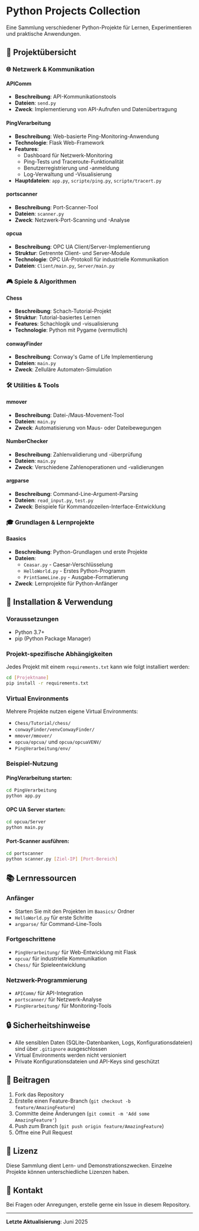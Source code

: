 # Python Projects Collection

Eine Sammlung verschiedener Python-Projekte für Lernen, Experimentieren und praktische Anwendungen.

## 📁 Projektübersicht

### 🌐 Netzwerk & Kommunikation

#### **APIComm**
- **Beschreibung**: API-Kommunikationstools
- **Dateien**: `send.py`
- **Zweck**: Implementierung von API-Aufrufen und Datenübertragung

#### **PingVerarbeitung**
- **Beschreibung**: Web-basierte Ping-Monitoring-Anwendung
- **Technologie**: Flask Web-Framework
- **Features**: 
  - Dashboard für Netzwerk-Monitoring
  - Ping-Tests und Traceroute-Funktionalität
  - Benutzerregistrierung und -anmeldung
  - Log-Verwaltung und -Visualisierung
- **Hauptdateien**: `app.py`, `scripte/ping.py`, `scripte/tracert.py`

#### **portscanner**
- **Beschreibung**: Port-Scanner-Tool
- **Dateien**: `scanner.py`
- **Zweck**: Netzwerk-Port-Scanning und -Analyse

#### **opcua**
- **Beschreibung**: OPC UA Client/Server-Implementierung
- **Struktur**: Getrennte Client- und Server-Module
- **Technologie**: OPC UA-Protokoll für industrielle Kommunikation
- **Dateien**: `Client/main.py`, `Server/main.py`

### 🎮 Spiele & Algorithmen

#### **Chess**
- **Beschreibung**: Schach-Tutorial-Projekt
- **Struktur**: Tutorial-basiertes Lernen
- **Features**: Schachlogik und -visualisierung
- **Technologie**: Python mit Pygame (vermutlich)

#### **conwayFinder**
- **Beschreibung**: Conway's Game of Life Implementierung
- **Dateien**: `main.py`
- **Zweck**: Zelluläre Automaten-Simulation

### 🛠️ Utilities & Tools

#### **mmover**
- **Beschreibung**: Datei-/Maus-Movement-Tool
- **Dateien**: `main.py`
- **Zweck**: Automatisierung von Maus- oder Dateibewegungen

#### **NumberChecker**
- **Beschreibung**: Zahlenvalidierung und -überprüfung
- **Dateien**: `main.py`
- **Zweck**: Verschiedene Zahlenoperationen und -validierungen

#### **argparse**
- **Beschreibung**: Command-Line-Argument-Parsing
- **Dateien**: `read_input.py`, `test.py`
- **Zweck**: Beispiele für Kommandozeilen-Interface-Entwicklung

### 🎓 Grundlagen & Lernprojekte

#### **Baasics**
- **Beschreibung**: Python-Grundlagen und erste Projekte
- **Dateien**: 
  - `Ceasar.py` - Caesar-Verschlüsselung
  - `HelloWorld.py` - Erstes Python-Programm
  - `PrintSameLine.py` - Ausgabe-Formatierung
- **Zweck**: Lernprojekte für Python-Anfänger

## 🚀 Installation & Verwendung

### Voraussetzungen
- Python 3.7+
- pip (Python Package Manager)

### Projekt-spezifische Abhängigkeiten
Jedes Projekt mit einem `requirements.txt` kann wie folgt installiert werden:

```bash
cd [Projektname]
pip install -r requirements.txt
```

### Virtual Environments
Mehrere Projekte nutzen eigene Virtual Environments:
- `Chess/Tutorial/chess/`
- `conwayFinder/venvConwayFinder/`
- `mmover/mmover/`
- `opcua/opcua/` und `opcua/opcuaVENV/`
- `PingVerarbeitung/env/`

### Beispiel-Nutzung

#### PingVerarbeitung starten:
```bash
cd PingVerarbeitung
python app.py
```

#### OPC UA Server starten:
```bash
cd opcua/Server
python main.py
```

#### Port-Scanner ausführen:
```bash
cd portscanner
python scanner.py [Ziel-IP] [Port-Bereich]
```

## 📚 Lernressourcen

### Anfänger
- Starten Sie mit den Projekten im `Baasics/` Ordner
- `HelloWorld.py` für erste Schritte
- `argparse/` für Command-Line-Tools

### Fortgeschrittene
- `PingVerarbeitung/` für Web-Entwicklung mit Flask
- `opcua/` für industrielle Kommunikation
- `Chess/` für Spieleentwicklung

### Netzwerk-Programmierung
- `APIComm/` für API-Integration
- `portscanner/` für Netzwerk-Analyse
- `PingVerarbeitung/` für Monitoring-Tools

## 🔒 Sicherheitshinweise

- Alle sensiblen Daten (SQLite-Datenbanken, Logs, Konfigurationsdateien) sind über `.gitignore` ausgeschlossen
- Virtual Environments werden nicht versioniert
- Private Konfigurationsdateien und API-Keys sind geschützt

## 🤝 Beitragen

1. Fork das Repository
2. Erstelle einen Feature-Branch (`git checkout -b feature/AmazingFeature`)
3. Committe deine Änderungen (`git commit -m 'Add some AmazingFeature'`)
4. Push zum Branch (`git push origin feature/AmazingFeature`)
5. Öffne eine Pull Request

## 📝 Lizenz

Diese Sammlung dient Lern- und Demonstrationszwecken. Einzelne Projekte können unterschiedliche Lizenzen haben.

## 📧 Kontakt

Bei Fragen oder Anregungen, erstelle gerne ein Issue in diesem Repository.

---

**Letzte Aktualisierung**: Juni 2025
